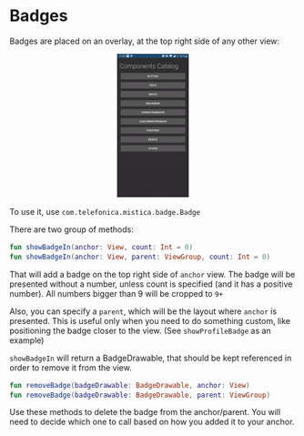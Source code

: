 # Badges

Badges are placed on an overlay, at the top right side of any other view:

<p align="center">
    <img width="25%" src="../../../../../../../../doc/images/badges/badges.gif">
</p>

To use it, use `com.telefonica.mistica.badge.Badge`

There are two group of methods:

```kotlin
fun showBadgeIn(anchor: View, count: Int = 0)
fun showBadgeIn(anchor: View, parent: ViewGroup, count: Int = 0)
```
That will add a badge on the top right side of `anchor` view. The badge will be presented without a number, unless count is specified (and it has a positive number). All numbers bigger than 9 will be cropped to `9+`

Also, you can specify a `parent`, which will be the layout where `anchor` is presented. This is useful only when you need to do something custom, like positioning the badge closer to the view. (See `showProfileBadge` as an example)

`showBadgeIn` will return a BadgeDrawable, that should be kept referenced in order to remove it from the view.

```kotlin
fun removeBadge(badgeDrawable: BadgeDrawable, anchor: View)
fun removeBadge(badgeDrawable: BadgeDrawable, parent: ViewGroup)
```
Use these methods to delete the badge from the anchor/parent. You will need to decide which one to call based on how you added it to your anchor.
